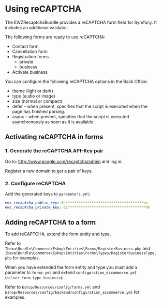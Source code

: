 # Using reCAPTCHA

The EWZRecaptchaBundle provides a reCAPTCHA form field for Symfony.
It includes an additional validator.

The following forms are ready to use reCAPTCHA:

- Contact form
- Cancellation form
- Registration forms
    - private
    - business
- Activate business

You can configure the following reCAPTCHA options in the Back Office:

- theme (light or dark)
- type (audio or image)
- size (normal or compact)
- defer - when present, specifies that the script is executed when the page has finished parsing.
- async - when present, specifies that the script is executed asynchronously as soon as it is available.

## Activating reCAPTCHA in forms

### 1\. Generate the reCAPTCHA API-Key pair

Go to: http://www.google.com/recaptcha/admin and log in.

Register a new domain to get a pair of keys.

### 2\. Configure reCAPTCHA

Add the generated keys to `parameters.yml`:

``` yaml
ewz_recaptcha_public_key: 6L************************************ev
ewz_recaptcha_private_key: 6L************************************hF
```

## Adding reCAPTCHA to a form

To add reCAPTCHA, extend the form entity and type.

Refer to `Ibexa\Bundle\Commerce\Eshop\Entities\Forms/RegisterBusiness.php` and `Ibexa\Bundle\Commerce\Eshop\Entities\Forms\Types/RegisterBusinessType.php` for examples.

When you have extended the form entity and type you must add a parameter to `forms.yml` and extend `configuration_ezcommerce.yml` (`silver_form_type_business`):

Refer to `Eshop/Resources/config/forms.yml` and `Eshop/Resources/config/backend/configuration_ezcommerce.yml` for examples.
